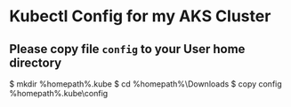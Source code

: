 # Kubectl Config for my AKS Cluster

## Please copy file `config` to your User home directory

$ mkdir %homepath%\.kube
$ cd %homepath%\Downloads
$ copy config %homepath%\.kube\config

